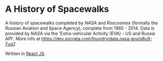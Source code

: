 # A History of Spacewalks

A history of spacewalks completed by <i>NASA</i> and <i>Roscosmos</i> (formally the Russian Aviation and Space Agency), complete from 1965 - 2014. Data is provided by <i>NASA</i> via the 'Extra-vehicular Activity (EVA) - US and Russia API'. More info at https://dev.socrata.com/foundry/data.nasa.gov/q8u9-7uq7.

Written in <a href=https://facebook.github.io/react/>React JS</a>.
